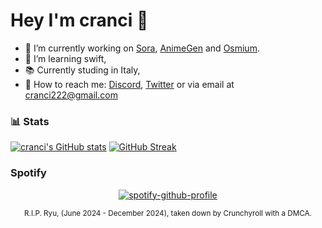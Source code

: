 # Hey I'm cranci 👋

- :telescope: I’m currently working on [Sora](https://github.com/cranci1/Sora), [AnimeGen](https://github.com/cranci1/AnimeGen/) and [Osmium](https://github.com/cranci1/Osmium).
- :seedling: I’m learning swift,
- 📚 Currently studing in Italy,
- 📮 How to reach me: [Discord](https://discord.com/users/908762694096654397), [Twitter](https://twitter.com/cranci_) or via email at [cranci222@gmail.com](mailto:cranci222@gmail.com)

### :bar_chart: Stats
[![cranci's GitHub stats](https://github-readme-stats.vercel.app/api?username=cranci1&show_icons=true&hide_border=true&theme=tokyonight)](https://github-readme-stats.vercel.app/api?username=cranci1&show_icons=true&hide_border=true&theme=tokyonight)
[![GitHub Streak](https://streak-stats.demolab.com?user=cranci1&hide_border=true&theme=tokyonight&date_format=j%20M%5B%20Y%5D)]([https://git.io/streak-stats](https://streak-stats.demolab.com?user=cranci1&hide_border=true&theme=tokyonight&date_format=j%20M%5B%20Y%5D))

### Spotify

<div align="center">
  
[![spotify-github-profile](https://spotify-github-profile.kittinanx.com/api/view?uid=31pmruh3bpkzpxz23vawcpop2ivi&cover_image=true&theme=novatorem&show_offline=true&background_color=121212&interchange=false&bar_color=53b14f&bar_color_cover=false)](https://github.com/kittinan/spotify-github-profile)

<p><sub>R.I.P. Ryu, (June 2024 - December 2024), taken down by Crunchyroll with a DMCA.</sub></p>

</div>
